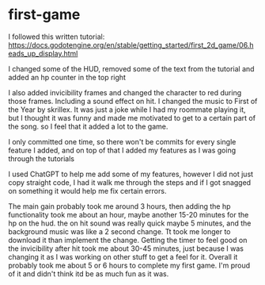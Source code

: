 # first-game

I followed this written tutorial: https://docs.godotengine.org/en/stable/getting_started/first_2d_game/06.heads_up_display.html

I changed some of the HUD, removed some of the text from the tutorial and added an hp counter in the top right

I also added invicibility frames and changed the character to red during those frames. Including a sound effect on hit.
I changed the music to First of the Year by skrillex. It was just a joke while I had my roommate playing it, but I thought it was funny and made me motivated to get to a certain part of the song. so I feel that it added a lot to the game.

I only committed one time, so there won't be commits for every single feature I added, and on top of that I added my features as I was going through the tutorials

I used ChatGPT to help me add some of my features, however I did not just copy straight code, I had it walk me through the steps and if I got snagged on something it would help me fix certain errors. 

The main gain probably took me around 3 hours, then adding the hp functionality took me about an hour, maybe another 15-20 minutes for the hp on the hud. the on hit sound was really quick maybe 5 minutes, and the background music was like a 2 second change. Tt took me longer to download it than implement the change. Getting the timer to feel good on the invicibility after hit took me about 30-45 minutes, just because I was changing it as I was working on other stuff to get a feel for it. Overall it probably took me about 5 or 6 hours to complete my first game. I'm proud of it and didn't think itd be as much fun as it was.
